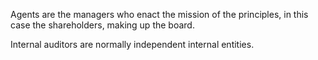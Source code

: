 
Agents are the managers who enact the mission of the principles, in this case
the shareholders, making up the board.

Internal auditors are normally independent internal entities.


